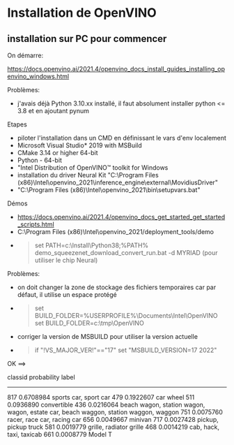 # Installation de OpenVINO

## installation sur PC pour commencer

On démarre:

https://docs.openvino.ai/2021.4/openvino_docs_install_guides_installing_openvino_windows.html

Problèmes:
- j'avais déjà Python 3.10.xx installé, il faut absolument installer python <= 3.8 et en ajoutant pynum

Etapes
- piloter l'installation dans un CMD en définissant le vars d'env localement
- Microsoft Visual Studio* 2019 with MSBuild
- CMake 3.14 or higher 64-bit
- Python - 64-bit
- "Intel Distribution of OpenVINO™ toolkit for Windows
- installation du driver Neural Kit "C:\Program Files (x86)\Intel\openvino_2021\inference_engine\external\MovidiusDriver"
- "C:\Program Files (x86)\Intel\openvino_2021\bin\setupvars.bat"

Démos
- https://docs.openvino.ai/2021.4/openvino_docs_get_started_get_started_scripts.html
- C:\Program Files (x86)\Intel\openvino_2021/deployment_tools/demo
- > set PATH=c:\Install\Python38;%PATH%
  > demo_squeezenet_download_convert_run.bat -d MYRIAD    (pour utiliser le chip Neural)

Problèmes:
- on doit changer la zone de stockage des fichiers temporaires car par défaut, il utilise un espace protégé
- > set BUILD_FOLDER=%USERPROFILE%\Documents\Intel\OpenVINO
  > set BUILD_FOLDER=c:\tmp\OpenVINO
- corriger la version de MSBUILD pour utiliser la version actuelle
- > if "!VS_MAJOR_VER!"=="17" set "MSBUILD_VERSION=17 2022"

OK ==>

classid probability label
------- ----------- -----
817     0.6708984   sports car, sport car
479     0.1922607   car wheel
511     0.0936890   convertible
436     0.0216064   beach wagon, station wagon, wagon, estate car, beach waggon, station waggon, waggon
751     0.0075760   racer, race car, racing car
656     0.0049667   minivan
717     0.0027428   pickup, pickup truck
581     0.0019779   grille, radiator grille
468     0.0014219   cab, hack, taxi, taxicab
661     0.0008779   Model T

